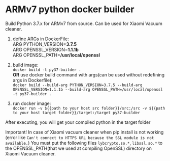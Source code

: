 # ARMv7 python docker builder
Build Python 3.7.x for ARMv7 from source. Can be used for Xiaomi Vacuum cleaner. 

1) define ARGs in DockerFile:<br>
ARG PYTHON_VERSION=**3.7.5**<br>
ARG OPENSSL_VERSION=**1.1.1b**<br>
ARG OPENSSL_PATH=**/usr/local/openssl**<br>

2) build image:<br>
``docker build -t py37-builder .``<br>
**OR** use docker build command with args(can be used without redefining args in Dockerfile):<br>
``docker build --build-arg PYTHON_VERSION=3.7.5 --build-arg OPENSSL_VERSION=1.1.1b --build-arg OPENSSL_PATH=/usr/local/openssl -t py37-builder .``
3) run docker image: <br>
``docker run -v ${{path to your host src folder}}/src:/src -v ${{path to your host target folder}}/target:/target py37-builder``
<p>
  
  
After executing, you will get your compiled python in the target folder<br>

Important! In case of Xiaomi vacuum cleaner when pip install is not working (error like `Can't connect to HTTPS URL because the SSL module is not available.`) You must put the following files `lybcrypto.so.*`, `libssl.so.*` to the OPENSSL_PATH(that we used at compiling OpenSSL) directory on Xiaomi Vacuum cleaner.
